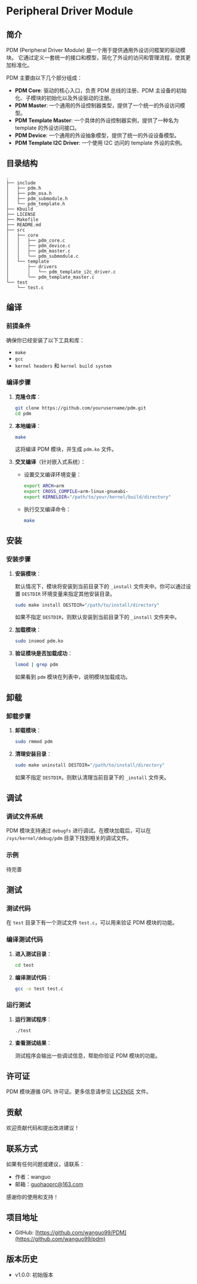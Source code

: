 # Peripheral Driver Module

## 简介

PDM (Peripheral Driver Module) 是一个用于提供通用外设访问框架的驱动模块。
它通过定义一套统一的接口和模型，简化了外设的访问和管理流程，使其更加标准化。

PDM 主要由以下几个部分组成：
- **PDM Core**: 驱动的核心入口，负责 PDM 总线的注册、PDM 主设备的初始化、子模块的初始化以及外设驱动的注册。
- **PDM Master**: 一个通用的外设控制器类型，提供了一个统一的外设访问模型。
- **PDM Template Master**: 一个具体的外设控制器实例，提供了一种名为 template 的外设访问接口。
- **PDM Device**: 一个通用的外设抽象模型，提供了统一的外设设备模型。
- **PDM Template I2C Driver**: 一个使用 I2C 访问的 template 外设的实例。

## 目录结构

```
.
├── include
│   ├── pdm.h
│   ├── pdm_osa.h
│   ├── pdm_submodule.h
│   └── pdm_template.h
├── Kbuild
├── LICENSE
├── Makefile
├── README.md
├── src
│   ├── core
│   │   ├── pdm_core.c
│   │   ├── pdm_device.c
│   │   ├── pdm_master.c
│   │   └── pdm_submodule.c
│   └── template
│       ├── drivers
│       │   └── pdm_template_i2c_driver.c
│       └── pdm_template_master.c
└── test
    └── test.c
```

## 编译

### 前提条件

确保你已经安装了以下工具和库：

- `make`
- `gcc`
- `kernel headers` 和 `kernel build system`

### 编译步骤

1. **克隆仓库**：

   ```sh
   git clone https://github.com/yourusername/pdm.git
   cd pdm
   ```

2. **本地编译**：

   ```sh
   make
   ```

   这将编译 PDM 模块，并生成 `pdm.ko` 文件。

3. **交叉编译**（针对嵌入式系统）：

   - 设置交叉编译环境变量：

     ```sh
     export ARCH=arm
     export CROSS_COMPILE=arm-linux-gnueabi-
     export KERNELDIR="/path/to/your/kernel/build/directory"
     ```

   - 执行交叉编译命令：

     ```sh
     make
     ```

## 安装

### 安装步骤

1. **安装模块**：

   默认情况下，模块将安装到当前目录下的 `_install` 文件夹中。你可以通过设置 `DESTDIR` 环境变量来指定其他安装目录。

   ```sh
   sudo make install DESTDIR="/path/to/install/directory"
   ```

   如果不指定 `DESTDIR`，则默认安装到当前目录下的 `_install` 文件夹中。

2. **加载模块**：

   ```sh
   sudo insmod pdm.ko
   ```

3. **验证模块是否加载成功**：

   ```sh
   lsmod | grep pdm
   ```

   如果看到 `pdm` 模块在列表中，说明模块加载成功。

## 卸载

### 卸载步骤

1. **卸载模块**：

   ```sh
   sudo rmmod pdm
   ```

2. **清理安装目录**：

   ```sh
   sudo make uninstall DESTDIR="/path/to/install/directory"
   ```

   如果不指定 `DESTDIR`，则默认清理当前目录下的 `_install` 文件夹。

## 调试

### 调试文件系统

PDM 模块支持通过 `debugfs` 进行调试。在模块加载后，可以在 `/sys/kernel/debug/pdm` 目录下找到相关的调试文件。

### 示例

待完善

## 测试

### 测试代码

在 `test` 目录下有一个测试文件 `test.c`，可以用来验证 PDM 模块的功能。

### 编译测试代码

1. **进入测试目录**：

   ```sh
   cd test
   ```

2. **编译测试代码**：

   ```sh
   gcc -o test test.c
   ```

### 运行测试

1. **运行测试程序**：

   ```sh
   ./test
   ```

2. **查看测试结果**：

   测试程序会输出一些调试信息，帮助你验证 PDM 模块的功能。

## 许可证

PDM 模块遵循 GPL 许可证。更多信息请参见 [LICENSE](LICENSE) 文件。

## 贡献

欢迎贡献代码和提出改进建议！

## 联系方式

如果有任何问题或建议，请联系：

- 作者：wanguo
- 邮箱：guohaoprc@163.com

感谢你的使用和支持！

## 项目地址

- GitHub: [https://github.com/wanguo99/PDM](https://github.com/wanguo99/pdm)

## 版本历史

- v1.0.0: 初始版本

